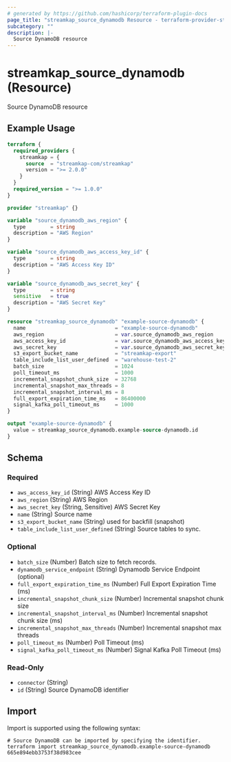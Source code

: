 ```yaml
---
# generated by https://github.com/hashicorp/terraform-plugin-docs
page_title: "streamkap_source_dynamodb Resource - terraform-provider-streamkap"
subcategory: ""
description: |-
  Source DynamoDB resource
---
```


# streamkap_source_dynamodb (Resource)

Source DynamoDB resource

## Example Usage

```terraform
terraform {
  required_providers {
    streamkap = {
      source  = "streamkap-com/streamkap"
      version = ">= 2.0.0"
    }
  }
  required_version = ">= 1.0.0"
}

provider "streamkap" {}

variable "source_dynamodb_aws_region" {
  type        = string
  description = "AWS Region"
}

variable "source_dynamodb_aws_access_key_id" {
  type        = string
  description = "AWS Access Key ID"
}

variable "source_dynamodb_aws_secret_key" {
  type        = string
  sensitive   = true
  description = "AWS Secret Key"
}

resource "streamkap_source_dynamodb" "example-source-dynamodb" {
  name                             = "example-source-dynamodb"
  aws_region                       = var.source_dynamodb_aws_region
  aws_access_key_id                = var.source_dynamodb_aws_access_key_id
  aws_secret_key                   = var.source_dynamodb_aws_secret_key
  s3_export_bucket_name            = "streamkap-export"
  table_include_list_user_defined  = "warehouse-test-2"
  batch_size                       = 1024
  poll_timeout_ms                  = 1000
  incremental_snapshot_chunk_size  = 32768
  incremental_snapshot_max_threads = 8
  incremental_snapshot_interval_ms = 8
  full_export_expiration_time_ms   = 86400000
  signal_kafka_poll_timeout_ms     = 1000
}

output "example-source-dynamodb" {
  value = streamkap_source_dynamodb.example-source-dynamodb.id
}
```

<!-- schema generated by tfplugindocs -->
## Schema

### Required

- `aws_access_key_id` (String) AWS Access Key ID
- `aws_region` (String) AWS Region
- `aws_secret_key` (String, Sensitive) AWS Secret Key
- `name` (String) Source name
- `s3_export_bucket_name` (String) used for backfill (snapshot)
- `table_include_list_user_defined` (String) Source tables to sync.

### Optional

- `batch_size` (Number) Batch size to fetch records.
- `dynamodb_service_endpoint` (String) Dynamodb Service Endpoint (optional)
- `full_export_expiration_time_ms` (Number) Full Export Expiration Time (ms)
- `incremental_snapshot_chunk_size` (Number) Incremental snapshot chunk size
- `incremental_snapshot_interval_ms` (Number) Incremental snapshot chunk size (ms)
- `incremental_snapshot_max_threads` (Number) Incremental snapshot max threads
- `poll_timeout_ms` (Number) Poll Timeout (ms)
- `signal_kafka_poll_timeout_ms` (Number) Signal Kafka Poll Timeout (ms)

### Read-Only

- `connector` (String)
- `id` (String) Source DynamoDB identifier

## Import

Import is supported using the following syntax:

```shell
# Source DynamoDB can be imported by specifying the identifier.
terraform import streamkap_source_dynamodb.example-source-dynamodb 665e894ebb3753f38d983cee
```
